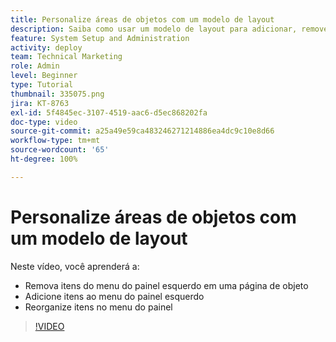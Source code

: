 ```yaml
---
title: Personalize áreas de objetos com um modelo de layout
description: Saiba como usar um modelo de layout para adicionar, remover e reorganizar itens no menu do painel esquerdo no [!DNL  Workfront].
feature: System Setup and Administration
activity: deploy
team: Technical Marketing
role: Admin
level: Beginner
type: Tutorial
thumbnail: 335075.png
jira: KT-8763
exl-id: 5f4845ec-3107-4519-aac6-d5ec868202fa
doc-type: video
source-git-commit: a25a49e59ca483246271214886ea4dc9c10e8d66
workflow-type: tm+mt
source-wordcount: '65'
ht-degree: 100%

---
```


# Personalize áreas de objetos com um modelo de layout

Neste vídeo, você aprenderá a:

* Remova itens do menu do painel esquerdo em uma página de objeto
* Adicione itens ao menu do painel esquerdo
* Reorganize itens no menu do painel

>[!VIDEO](https://video.tv.adobe.com/v/335075/?quality=12&learn=on)
